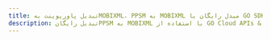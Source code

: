 ---title: تبدیل پاورپوینت بهMOBIXML، PPSM به MOBIXML مبدل رایگان یا GO SDKdescription: تبدیل رایگانPPSM به MOBIXML با استفاده از GO Cloud APIs & SDK. همچنین اسناد Microsoft PowerPoint را در Cloud ایجاد، ویرایش و رندر کنید.---